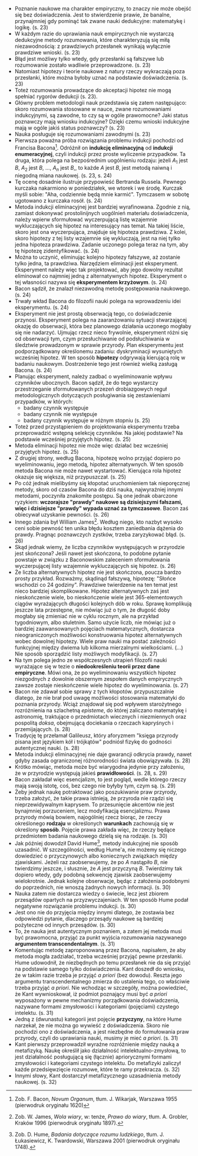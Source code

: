 - Poznanie naukowe ma charakter empiryczny, to znaczy nie może obejść się bez doświadczenia. Jest to stwierdzenie prawie, że banalne, przynajmniej gdy pominąć tak zwane nauki dedukcyjne: matematykę i logikę. (s. 23)
- W każdym razie do uprawiania nauk empirycznych nie wystarczą dedukcyjne metody rozumowania, które charakteryzują się miłą niezawodnością: z prawdziwych przesłanek wynikają wyłącznie prawdziwe wnioski. (s. 23)
- Błąd jest możliwy tylko wtedy, gdy przesłanki są fałszywe lub rozumowanie zostało wadliwie przeprowadzone. (s. 23)
- Natomiast hipotezy i teorie naukowe z natury rzeczy wykraczają poza przesłanki, które można byłoby uznać na podstawie doświadczenia. (s. 23)
- Toteż rozumowania prowadzące do akceptacji hipotez nie mogą spełniać rygorów dedukcji (s. 23). 
- Główny problem metodologii nauk przedstawia się zatem następująco: skoro rozumowania stosowane w nauce, zwane rozumowaniami indukcyjnymi, są zawodne, to czy są w ogóle prawomocne? Jaki status poznawczy mają wniosku indukcyjne? Dzięki czemu wnioski indukcyjne mają w ogóle jakiś status poznawczy? (s. 23)
- Nauka posługuje się rozumowaniami zawodnymi (s. 23)
-  Pierwsza poważna próba rozwiązania problemu indukcji pochodzi od Francisa Bacona[^1]. Odróżnił on **indukcję eliminacyjną** od **indukcji enumeracyjnej**, czyli indukcji przez proste wyliczenie przypadków. Ta druga, która polega na bezpośrednim uogólnieniu rodzaju: jeżeli $A_1$ jest $B$, $A_2$ jest $B$, $\dots$, $A_n$ jest $B$,, to każde $A$ jest $B$, jest metodą naiwną i niegodną miana naukowej. (s. 23, s. 24)
- Tę ocenę dosadnie ilustruje przypowieść Bertranda Russela. Pewnego kurczaka nakarmiono w poniedziałek, we wtorek i we środę. Kurczak myśli sobie: "Aha, codziennie będą mnie karmić". Tymczasem w sobotę ugotowano z kurczaka rosół. (s. 24)
- Metoda indukcji eliminacyjnej jest bardziej wyrafinowana. Zgodnie z nią, zamiast dokonywać prostolinijnych uogólnień materiału doświadczenia, należy wpierw sformułować wyczerpującą listę wzajemnie wykluczających się hipotez na interesujący nas temat. Na takiej liście, skoro jest ona wyczerpująca, znajduje się hipoteza prawdziwa. Z kolei, skoro hipotezy z tej listy wzajemnie się wykluczają, jest na niej tylko jedna hipoteza prawdziwa. Zadanie uczonego polega teraz na tym, aby tę hipotezę zidentyfikować. (s. 24)
- Można to uczynić, eliminując kolejno hipotezy fałszywe, aż zostanie tylko jedna, ta prawdziwa. Narzędziem eliminacji jest eksperyment. Eksperyment należy więc tak projektować, aby jego dowolny rezultat eliminował co najmniej jedną z alternatywnych hipotez. Eksperyment o tej własności nazywa się **eksperymentem krzyżowym**. (s. 24)
- Bacon sądził, że znalazł niezawodną metodę postępowania naukowego. (s. 24)
- Trwały wkład Bacona do filozofii nauki polega na wprowadzeniu idei eksperymentu. (s. 24)
- Eksperyment nie jest prostą obserwacją tego, co doświadczenie przynosi. Eksperyment polega na zaaranżowaniu sytuacji stwarzającej okazję do obserwacji, która bez planowego działania uczonego mogłaby się nie nadarzyć. Ujmując rzecz nieco frywolnie, eksperyment  różni się od obserwacji tym, czym przesłuchiwanie od podsłuchiwania w śledztwie prowadzonym w sprawie przyrody. Plan eksperymentu jest podporządkowany określonemu zadaniu: dyskryminacji wysuniętych wcześniej hipotez. W ten sposób **hipotezy** odgrywają kierującą rolę w badaniu naukowym. Dostrzeżenie tego jest również wielką zasługą Bacona. (s. 24)
- Planując eksperyment, należy zadbać o wyeliminowanie wpływu czynników ubocznych. Bacon sądził, że do tego wystarczy przestrzeganie sformułowanych przezeń drobiazgowych reguł metodologicznych dotyczących posługiwania się zestawieniami przypadków, w których: 
	- badany czynnik występuje
	- badany czynnik nie występuje
	- badany czynnik występuje w różnym stopniu (s. 25)
- Toteż przed przystąpieniem do projektowania eksperymentu trzeba przeprowadzić wstępną selekcję czynników. Na jakiej podstawie? Na podstawie wcześniej przyjętych hipotez. (s. 25)
- Metoda eliminacji hipotez nie może więc działać bez wcześniej przyjętych hipotez. (s. 25)
- Z drugiej strony, według Bacona, hipotezę wolno przyjąć dopiero po wyeliminowaniu, jego metodą, hipotez alternatywnych. W ten sposób metoda Bacona nie może nawet wystartować. Kierująca rola hipotez okazuje się większa, niż przypuszczał.  (s. 25)
- Po cóż jednak mielibyśmy się kłopotać uruchomieniem tak nieporęcznej metody, skoro od czasów Bacona do dziś nauka, najwyraźniej innymi metodami, poczyniła znakomite postępu. Są one jednak obarczone ryzykiem: **wczorajsze "prawdy" naukowe są dzisiejszymi fałszami, więc i dzisiejsze "prawdy" wypada uznać za tymczasowe**. Bacon zaś obiecywał uzyskanie pewności. (s. 26)
- Innego zdania był William James[^2]. Według niego, kto nazbyt wysoko ceni sobie pewność ten unika błędu kosztem zaniedbania dążenia do prawdy. Pragnąc poznawczych zystków, trzeba zaryzykować błąd. (s. 26)
- Skąd jednak wiemy, że liczba czynników występujących w przyrodzie jest skończona? Jeśli nawet jest skończona, to podobne pytanie powstaje w związku z Baconowskim zaleceniem sformułowania wyczerpującej listy wzajemnie wykluczających się hipotez. (s. 26)
- Że liczba alternatywnych hipotez nie jest skończona, poucza bardzo prosty przykład. Rozważmy, skądinąd fałszywą, hipotezę: "Słońce wschodzi co 24 godziny". Prawdziwe twierdzenie na ten temat jest nieco bardziej skomplikowane. Hipotez alternatywnych zaś jest nieskończenie wiele, bo nieskończenie wiele jest 365-elementowych ciągów wyrażających długości kolejnych dób w roku. Sprawę komplikują jeszcze lata przestępne, nie mówiąc już o tym, że długość doby mogłaby się zmieniać nie w cyklu rocznym, ale na przykład tygodniowym, albo stuletnim. Samo użycie liczb, nie mówiąc już o bardziej zaawansowanych pojęciach matematycznych, dostarcza nieograniczonych możliwości konstruowania hipotez alternatywnych wobec dowolnej hipotezy. Wiele praw nauki ma postać zależności funkcyjnej między dwiema lub kilkoma mierzalnymi wielkościami. (...) Nie sposób sporządzić listy możliwych modyfikacji. (s. 27)
- Na tym polega jedno ze współczesnych utrapień filozofii nauki wyrażające się w tezie o **niedookreśleniu teorii przez dane empiryczne**. Mówi ona, że po wyeliminowaniu wszystkich hipotez niezgodnych z dowolnie obszernym zespołem danych empirycznych zawsze zostaje nieskończenie wiele hipotez do wyeliminowania. (s. 27)
- Bacon nie zdawał sobie sprawy z tych kłopotów. przypuszczalnie dlatego, że nie brał pod uwagę możliwości stosowania matematyki do poznania przyrody. Wciąż znajdował się pod wpływem starożytnego rozróżnienia na szlachetną *episteme*, do której zaliczano matematykę i astronomię, traktujące o przedmiotach wiecznych i niezmiennych oraz pospolitą *doksa*, obejmującą dociekania o rzeczach kapryśnych i przemijających. (s. 28)
- Tradycję tę przełamał Galileusz, który aforyzmem "księga przyrody pisana jest językiem kół i trójkątów" podniósł fizykę do godności autentycznej nauki. (s. 28)
- Metoda indukcji eliminacyjnej nie daje gwarancji odkrycia prawdy, nawet gdyby zasada ograniczonej różnorodności świata obowiązywała. (s. 28)
- Krótko mówiąc, metoda może być wiarygodna jedynie przy założeniu, że w przyrodzie występują jakieś **prawidłowości**. (s. 28, s. 29)
- Bacon zakładał więc esencjalizm, to jest pogląd, wedle którego rzeczy mają swoją istotę, coś, bez czego nie byłyby tym, czym są. (s. 29)
- Żeby jednak naukę potraktować jako poszukiwanie praw przyrody, trzeba założyć, że takie prawa istnieją, że przyroda nie rządzi się nieprzewidywalnym kaprysem. To przesunięcie akcentów nie jest bynajmniej porzuceniem, lecz modyfikacją esencjalizmu. Prawa przyrody mówią bowiem, najogólniej rzecz biorąc, że rzeczy określonego **rodzaju** w określonych **warunkach** zachowują się w określony **sposób**. Pojęcie prawa zakłada więc, że rzeczy będące przedmiotem badania naukowego dzielą się na rodzaje. (s. 30)
- Jak później dowodził David Hume[^3], metody indukcyjnej nie sposób uzasadnić. W szczególności, według Hume'a, nie możemy się niczego dowiedzieć o przyczynowych albo koniecznych związkach między zjawiskami. Jeżeli raz zaobserwujemy, że po $A$ nastąpiło $B$, nie twierdzimy jeszcze, i słusznie, że $A$ jest przyczyną $B$. Twierdzimy tak dopiero wtedy, gdy podobną sekwencję zjawisk zaobserwujemy wielokrotnie. Jednak kolejne obserwacje, będąc z założenia podobnymi do poprzednich, nie wnoszą żadnych nowych informacji. (s. 30)
- Nauka zatem nie dostarcza wiedzy o świecie, lecz jest zbiorem przesądów opartych na przyzwyczajeniach. W ten sposób Hume podał negatywne rozwiązanie problemu indukcji. (s. 30)
- Jest ono nie do przyjęcia między innymi dlatego, że zostawia bez odpowiedzi pytanie, dlaczego przesądy naukowe są bardziej pożyteczne od innych przesądów. (s. 30)
- To, że nauka jest autentycznym poznaniem, a zatem jej metoda musi być prawomocna, przyjąć za punkt wyjścia rozumowania nazywanego **argumentem transcendentalnym**. (s. 31)
- Komentując metodę zaproponowaną przez Bacona, napisałem, że aby metoda mogła zadziałać, trzeba wcześniej przyjąć pewne przesłanki. Hume udowodnił, że niezbędnych po temu przesłanek nie da się przyjąć na podstawie samego tylko doświadczenia. Kant doszedł do wniosku, że w takim razie trzeba je przyjąć *a priori* (bez dowodu). Reszta jego argumentu transcendentalnego zmierza do ustalenia tego, co właściwie trzeba przyjąć *a priori*. Nie wchodząc w szczegóły, można powiedzieć, że Kant wywnioskował, iż podmiot poznający musi być *a priori* wyposażony w pewne mechanizmy porządkowania doświadczenia, nazywane formami zmysłowości i kategoriami (pojęciami) czystego intelektu. (s. 31)
- Jedną z (dwunastu) kategorii jest pojęcie **przyczyny**, na które Hume narzekał, że nie można go wywieść z doświadczenia. Skoro nie pochodzi ono z doświadczenia, a jest niezbędne do formułowania praw przyrody, czyli do uprawiania nauki, musimy je mieć *a priori*. (s. 31)
- Kant pierwszy przeprowadził wyraźne rozróżnienie między nauką a metafizyką. Naukę określił jako działalność intelektualno-zmysłową, to jest działalność posługującą się (łącznie) apriorycznymi formami zmysłowości i kategoriami czystego intelektu. Do metafizyki zaliczył każde przedsięwzięcie rozumowe, które te ramy przekracza. (s. 32)
- Innymi słowy, Kant dostarczył metafizycznego uzasadnienia metody naukowej. (s. 32)

[^1]: Zob. F. Bacon, *Novum Organum*, tłum. J. Wikarjak, Warszawa 1955 (pierwodruk oryginału 1620)
[^2]: Zob. W. James, *Wola wiary*, w: tenże, *Prawo do wiary*, tłum. A. Grobler, Kraków 1996 (pierwodruk oryginału 1897). 
[^3]: Zob. D. Hume, *Badania dotyczące rozumu ludzkiego*, tłum. J. Łukasiewicz, K. Twardowski, Warszawa 2001 (pierwodruk oryginału 1748).